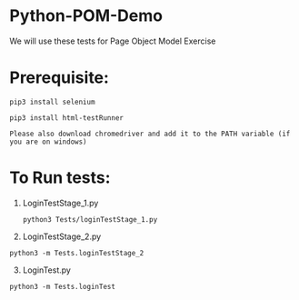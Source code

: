 # Python-POM-Demo 

We will use these tests for Page Object Model Exercise 

Prerequisite:
============

 ```pip3 install selenium```

```pip3 install html-testRunner``` 

```Please also download chromedriver and add it to the PATH variable (if you are on windows)```

To Run tests: 
=============
1. LoginTestStage_1.py

   ```python3 Tests/loginTestStage_1.py```

2. LoginTestStage_2.py

  ```python3 -m Tests.loginTestStage_2```
  
3. LoginTest.py 

  ```python3 -m Tests.loginTest```
